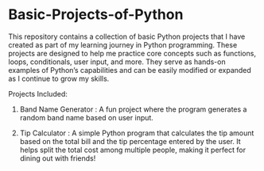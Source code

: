# Basic-Projects-of-Python
This repository contains a collection of basic Python projects that I have created as part of my learning journey in Python programming. These projects are designed to help me practice core concepts such as functions, loops, conditionals, user input, and more. They serve as hands-on examples of Python’s capabilities and can be easily modified or expanded as I continue to grow my skills.

Projects Included:
1. Band Name Generator : A fun project where the program generates a random band name based on user input.

2. Tip Calculator : A simple Python program that calculates the tip amount based on the total bill and the tip percentage entered by the user. It helps split the total cost among multiple people, making it perfect for dining out with friends!
